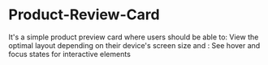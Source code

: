 # Product-Review-Card
It's a simple product preview card where users should be able to:  View the optimal layout depending on their device's screen size and : See hover and focus states for interactive elements
